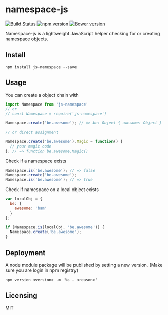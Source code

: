 # namespace-js
[![Build Status](https://travis-ci.org/cange/namespace-js.svg?branch=master)](https://travis-ci.org/cange/namespace-js) [![npm version](https://badge.fury.io/js/js-namespace.svg)](https://badge.fury.io/js/js-namespace) [![Bower version](https://badge.fury.io/bo/namespace-js.svg)](http://badge.fury.io/bo/namespace-js)

Namespace-js is a lightweight JavaScript helper checking for or creating namespace objects.

## Install
```shell
npm install js-namespace --save
```

## Usage
You can create a object chain with

```javascript
import Namespace from 'js-namespace'
// or
// const Namespace = require('js-namespace')

Namespace.create('be.awesome'); // => be: Object { awesome: Object }

// or direct assignment

Namespace.create('be.awesome').Magic = function() {
  // your magic code
}; // => function be.awesome.Magic()
```

Check if a namespace exists

```javascript
Namespace.is('be.awesome'); // => false
Namespace.create('be.awesome');
Namespace.is('be.awesome'); // => true
```

Check if namespace on a local object exists

```javascript
var localObj = {
  be: {
    awesome: 'bam'
  }
};

if (Namespace.is(localObj, 'be.awesome')) {
  Namespace.create('be.awesome');
}
```

## Deployment
A node module package will be published by setting a new version. (Make sure you are login in npm registry)
```shell
npm version <version> -m '%s – <reason>'
```

## Licensing
MIT

